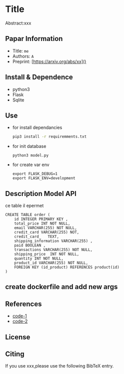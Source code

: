 Title
===
Abstract:xxx
## Papar Information
- Title:  `me`
- Authors:  `A`
- Preprint: [https://arxiv.org/abs/xx]()


## Install & Dependence
- python3
- Flask
- Sqlite



## Use
- for install dependancies
  ```bash
  pip3 install -r requiremments.txt

  ```
- for init database
  ```
  python3 model.py
  ```
- for create var env
  ```
  export FLASK_DEBUG=1
  export FLASK_ENV=development  
  ```


## Description Model API
ce table il epermet 
```
CREATE TABLE order (    
    id INTEGER PRIMARY KEY ,
    total_price INT NOT NULL,
    email VARCHAR(255) NOT NULL,
    credit_card VARCHAR(255) NOT,
    credit_card_   TEXT,
    shipping_information VARCHAR(255) ,
    paid BOOLEAN ,
    transactions VARCHAR(255) NOT NULL,
    shipping_price  INT NOT NULL,
    quantity INT NOT NULL,
    product_id VARCHAR(255) NOT NULL,
    FOREIGN KEY (id_product) REFERENCES product(id)
)  
  ```


## create dockerfile and add new args 


## References
- [code-1](https://github.com)
- [code-2](https://github.com)
  
## License

## Citing
If you use xxx,please use the following BibTeX entry.
```
```
